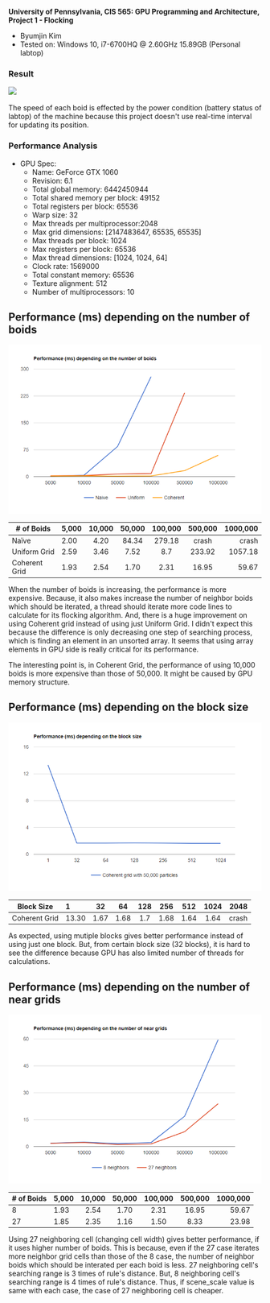 **University of Pennsylvania, CIS 565: GPU Programming and Architecture,
Project 1 - Flocking**

* Byumjin Kim
* Tested on: Windows 10, i7-6700HQ @ 2.60GHz 15.89GB (Personal labtop)

### Result

![](images/result.gif)

The speed of each boid is effected by the power condition (battery status of labtop) of the machine because this project doesn't use real-time interval for updating its position.

### Performance Analysis

* GPU Spec:
	- Name:                          GeForce GTX 1060
	- Revision:                      6.1
	- Total global memory:           6442450944
	- Total shared memory per block: 49152
	- Total registers per block:     65536
	- Warp size:                     32
	- Max threads per multiprocessor:2048
	- Max grid dimensions:           [2147483647, 65535, 65535]
	- Max threads per block:         1024
	- Max registers per block:       65536
	- Max thread dimensions:         [1024, 1024, 64]
	- Clock rate:                    1569000
	- Total constant memory:         65536
	- Texture alignment:             512
	- Number of multiprocessors:     10

## Performance (ms) depending on the number of boids

![](images/NoB.png)

| # of Boids    | 5,000      | 10,000       | 50,000       | 100,000      | 500,000      | 1000,000    |
| ------------- | :--------- | :----------: | :----------: | :----------: | :----------: | ----------: |
| Naïve         | 2.00       | 4.20         | 84.34        | 279.18       | crash        | crash       |
| Uniform Grid  | 2.59       | 3.46         | 7.52         | 8.7          | 233.92       | 1057.18     |
| Coherent Grid | 1.93       | 2.54         | 1.70         | 2.31         | 16.95        | 59.67       |

When the number of boids is increasing, the performance is more expensive. Because, it also makes increase the number of neighbor boids which should be iterated, a thread should iterate more code lines to calculate for its flocking algorithm. And, there is a huge improvement on using Coherent grid instead of using just Uniform Grid. I didn't expect this because the difference is only decreasing one step of searching process, which is finding an element in an unsorted array. It seems that using array elements in GPU side is really critical for its performance.

The interesting point is, in Coherent Grid, the performance of using 10,000 boids is more expensive than those of 50,000.
It might be caused by GPU memory structure.


## Performance (ms) depending on the block size

![](images/BlockSize.png)

| Block Size    | 1      | 32     | 64     | 128    | 256    | 512    | 1024   | 2048   |
| ------------- | :----- | :----: | :----: | :----: | :----: | :----: | :----: | -----: |
| Coherent Grid | 13.30  | 1.67   | 1.68   | 1.7    | 1.68   | 1.64   | 1.64   | crash  |

As expected, using mutiple blocks gives better performance instead of using just one block.
But, from certain block size (32 blocks), it is hard to see the difference because GPU has also limited number of threads for calculations.

## Performance (ms) depending on the number of near grids

![](images/Non.png)

| # of Boids    | 5,000      | 10,000       | 50,000       | 100,000      | 500,000      | 1000,000    |
| ------------- | :--------- | :----------: | :----------: | :----------: | :----------: | ----------: |
| 8             | 1.93       | 2.54         | 1.70         | 2.31         | 16.95        | 59.67       |
| 27            | 1.85       | 2.35         | 1.16         | 1.50         | 8.33         | 23.98       |

Using 27 neighboring cell (changing cell width) gives better performance, if it uses higher number of boids.
This is because, even if the 27 case iterates more neighbor grid cells than those of the 8 case, the number of neighbor boids which should be interated per each boid is
less. 27 neighboring cell's searching range is 3 times of rule's distance. But, 8 neighboring cell's searching range is 4 times of rule's distance. Thus, if scene_scale value is
same with each case, the case of 27 neighboring cell is cheaper.